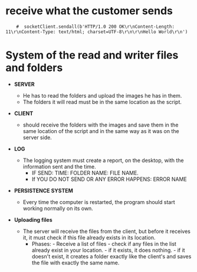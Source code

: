 #  receive what the customer sends
        #  socketClient.sendall(b'HTTP/1.0 200 OK\r\nContent-Length: 11\r\nContent-Type: text/html; charset=UTF-8\r\n\r\nHello World\r\n')
# System of the read and writer files and folders
 - **SERVER**
    <br/>
   - He has to read the folders and upload the images he has in them.
   - The folders it will read must be in the same location as the script.
    
- **CLIENT**
    <br/>
    - should receive the folders with the images and save them in the same location of the script and in the same way as it was on the server side.
    
- **LOG**
  <br/>
  - The logging system must create a report, on the desktop, with the information sent and the time.
    - IF SEND:  TIME: FOLDER NAME: FILE NAME.
    - If YOU DO NOT SEND OR ANY ERROR HAPPENS: ERROR NAME
    
- **PERSISTENCE SYSTEM**
    <br/>
  - Every time the computer is restarted, the program should start working normally on its own.
    
- **Uploading files**
   <br/>
  - The server will receive the files from the client, but before it receives it, it must check if this file already exists in its location.
    - Phases:
          - Receive a list of files
           - check if any files in the list already exist in your location.
           - if it exists, it does nothing.
           - if it doesn't exist, it creates a folder exactly like the client's and saves the file with exactly the same name.